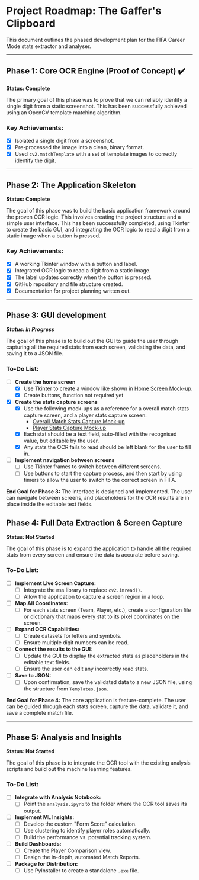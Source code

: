 # Project Roadmap: The Gaffer's Clipboard

This document outlines the phased development plan for the FIFA Career Mode stats extractor and analyser.

---

## Phase 1: Core OCR Engine (Proof of Concept) ✔️

**Status: Complete**

The primary goal of this phase was to prove that we can reliably identify a single digit from a static screenshot. This has been successfully achieved using an OpenCV template matching algorithm.

### Key Achievements:
- [x] Isolated a single digit from a screenshot.
- [x] Pre-processed the image into a clean, binary format.
- [x] Used `cv2.matchTemplate` with a set of template images to correctly identify the digit.

---

## Phase 2: The Application Skeleton

**Status: Complete**

The goal of this phase was to build the basic application framework around the proven OCR logic. This involves creating the project structure and a simple user interface. This has been successfully completed, using Tkinter to create the basic GUI, and integrating the OCR logic to read a digit from a static image when a button is pressed.

### Key Achievements:
- [x] A working Tkinter window with a button and label.
- [x] Integrated OCR logic to read a digit from a static image.
- [x] The label updates correctly when the button is pressed.
- [x] GitHub repository and file structure created.
- [x] Documentation for project planning written out.

---

## Phase 3: GUI development

***Status: In Progress***

The goal of this phase is to build out the GUI to guide the user through capturing all the required stats from each screen, validating the data, and saving it to a JSON file. 

### To-Do List:
- [ ] **Create the home screen**
    - [x] Use Tkinter to create a window like shown in [Home Screen Mock-up](homescreen_mockup.png).
    - [x] Create buttons, function not required yet
- [x] **Create the stats capture screens**
    - [x] Use the following mock-ups as a reference for a overall match stats capture screen, and a player stats capture screen:
        - [Overall Match Stats Capture Mock-up](overall_stats_mockup.png)
        - [Player Stats Capture Mock-up](player_stats_mockup.png)
    - [x] Each stat should be a text field, auto-filled with the recognised value, but editable by the user.
    - [x] Any stats the OCR fails to read should be left blank for the user to fill in.
- [ ] **Implement navigation between screens**
    - [ ] Use Tkinter frames to switch between different screens.
    - [ ] Use buttons to start the capture process, and then start by using timers to allow the user to switch to the correct screen in FIFA.

**End Goal for Phase 3:** The interface is designed and implemented. The user can navigate between screens, and placeholders for the OCR results are in place inside the editable text fields.

## Phase 4: Full Data Extraction & Screen Capture

**Status: Not Started**

The goal of this phase is to expand the application to handle all the required stats from every screen and ensure the data is accurate before saving.

### To-Do List:
- [ ] **Implement Live Screen Capture:**
    - [ ] Integrate the `mss` library to replace `cv2.imread()`.
    - [ ] Allow the application to capture a screen region in a loop.
- [ ] **Map All Coordinates:**
    - [ ] For each stats screen (Team, Player, etc.), create a configuration file or dictionary that maps every stat to its pixel coordinates on the screen.
- [ ] **Expand OCR Capabilities:**
    - [ ] Create datasets for letters and symbols.
    - [ ] Ensure multiple digit numbers can be read.
- [ ] **Connect the results to the GUI:**
    - [ ] Update the GUI to display the extracted stats as placeholders in the editable text fields.
    - [ ] Ensure the user can edit any incorrectly read stats.
- [ ] **Save to JSON:**
    - [ ] Upon confirmation, save the validated data to a new JSON file, using the structure from `Templates.json`.

**End Goal for Phase 4:** The core application is feature-complete. The user can be guided through each stats screen, capture the data, validate it, and save a complete match file.

---

## Phase 5: Analysis and Insights

**Status: Not Started**

The goal of this phase is to integrate the OCR tool with the existing analysis scripts and build out the machine learning features.

### To-Do List:
- [ ] **Integrate with Analysis Notebook:**
    - [ ] Point the `analysis.ipynb` to the folder where the OCR tool saves its output.
- [ ] **Implement ML Insights:**
    - [ ] Develop the custom "Form Score" calculation.
    - [ ] Use clustering to identify player roles automatically.
    - [ ] Build the performance vs. potential tracking system.
- [ ] **Build Dashboards:**
    - [ ] Create the Player Comparison view.
    - [ ] Design the in-depth, automated Match Reports.
- [ ] **Package for Distribution:**
    - [ ] Use PyInstaller to create a standalone `.exe` file.